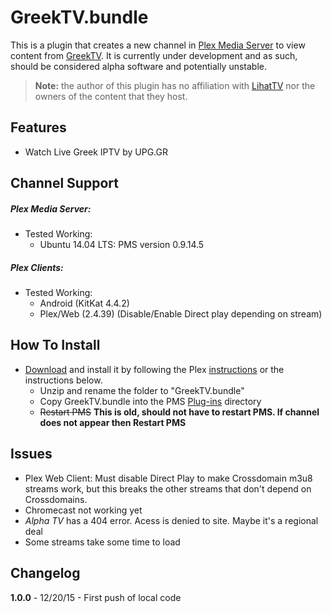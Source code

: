 GreekTV.bundle
==============

This is a plugin that creates a new channel in [Plex Media Server](https://plex.tv) to view content from [GreekTV](http://greektv.upg.gr/). It is currently under development and as such, should be considered alpha software and potentially unstable.

> **Note:** the author of this plugin has no affiliation with [LihatTV](http://lihattv.com/) nor the owners of the content that they host.

## Features

- Watch Live Greek IPTV by UPG.GR

## Channel Support

##### Plex Media Server:
- Tested Working:
  - Ubuntu 14.04 LTS: PMS version 0.9.14.5

##### Plex Clients:
- Tested Working:
  - Android (KitKat 4.4.2)
  - Plex/Web (2.4.39) (Disable/Enable Direct play depending on stream)

## How To Install

- [Download](https://github.com/Twoure/GreakTV.bundle/archive/master.zip) and install it by following the Plex [instructions](https://support.plex.tv/hc/en-us/articles/201187656-How-do-I-manually-install-a-channel-) or the instructions below.
  - Unzip and rename the folder to "GreekTV.bundle"
  - Copy GreekTV.bundle into the PMS [Plug-ins](https://support.plex.tv/hc/en-us/articles/201106098-How-do-I-find-the-Plug-Ins-folder-) directory
  - ~~Restart PMS~~ **This is old, should not have to restart PMS.  If channel does not appear then Restart PMS**

## Issues

- Plex Web Client: Must disable Direct Play to make Crossdomain m3u8 streams work, but this breaks the other streams that don't depend on Crossdomains.
- Chromecast not working yet
- _Alpha TV_ has a 404 error.  Acess is denied to site.  Maybe it's a regional deal
- Some streams take some time to load

## Changelog

**1.0.0** - 12/20/15 - First push of local code
